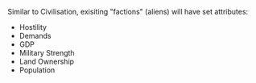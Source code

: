 Similar to Civilisation, exisiting "factions" (aliens) will have set attributes:
- Hostility
- Demands
- GDP
- Military Strength
- Land Ownership
- Population

